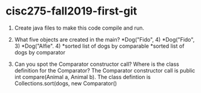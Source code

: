# cisc275-fall2019-first-git
1. Create java files to make this code compile and run.

2. What five objects are created in the main?
	*Dog("Fido", 4) 
	*Dog("Fido", 3)
	*Dog("Alfie". 4)
	*sorted list of dogs by comparable
	*sorted list of dogs by comparator
3. Can you spot the Comparator constructor call? Where is the class definition for the Comparator?
	The Comparator constructor call is public int compare(Animal a, Animal b). The class defintion is Collections.sort(dogs, new Comparator<Animal>()
